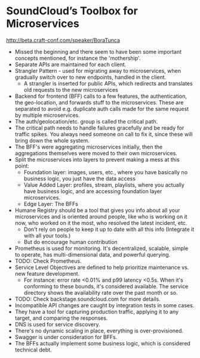 # SoundCloud’s Toolbox for Microservices

http://beta.craft-conf.com/speaker/BoraTunca

- Missed the beginning and there seem to have been some important concepts
  mentioned, for instance the 'mothership'.
- Separate APIs are maintained for each client.
- Strangler Pattern - used for migrating away to microservices, when
  gradually switch over to new endpoints, handled in the client.
  - A strangler is inserted for public APIs, which redirects and translates
    old requests to the new microservices
- Backend for frontend (BFF) calls to a few features, the authentication, the
  geo-location, and forwards stuff to the microservices. These are
  separated to avoid e.g. duplicate auth calls made for the same request by
  multiple microservices.
- The auth/geolocation/etc. group is called the critical path.
- The critical path needs to handle failures gracefully and be ready for
  traffic spikes. You always need someone on call to fix it, since these will
  bring down the whole system.
- The BFF's were aggregating microservices initially, then the aggregations
  themselves were moved to their own microservices.
- Split the microservices into layers to prevent making a mess at this point:
  - Foundation layer: images, users, etc., where you have basically no business
    logic, you just have the data access
  - Value Added Layer: profiles, stream, playlists, where you actually have
    business logic, and are accessing foundation layer microservices.
  - Edge Layer: The BFFs
- Humane Registry should be a tool that gives you info about all your
  microservices and is oriented around people, like who is working on it now,
  who worked on it the most, who resolved the latest incident, etc.
  - Don't rely on people to keep it up to date with all this info (Integrate it
    with all your tools.)
  - But do encourage human contribution
- Prometheus is used for monitoring. It's decentralized, scalable, simple to
  operate, has multi-dimensional data, and powerful querying.
- TODO: Check Prometheus.
- Service Level Objectives are defined to help prioritize maintenance vs. new
  feature development.
  - For instance: error rate <0.01% and p99 latency <0.5s. When it's conforming
    to these bounds, it's considered available. The service directory shows the
    availability rate over the past month or so.
- TODO: Check backstage.soundcloud.com for more details.
- Incompatible API changes are caught by integration tests in some cases.
- They have a tool for capturing production traffic, applying it to any target,
  and comparing the responses.
- DNS is used for service discovery.
- There's no dynamic scaling in place, everything is over-provisioned.
- Swagger is under consideration for BFFs.
- The BFFs actually implement some business logic, which is considered
  technical debt.

